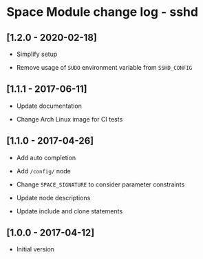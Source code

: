 # Space Module change log - sshd

## [1.2.0 - 2020-02-18]

* Simplify setup

- Remove usage of `SUDO` environment variable from `SSHD_CONFIG`


## [1.1.1 - 2017-06-11]

* Update documentation

* Change Arch Linux image for CI tests


## [1.1.0 - 2017-04-26]

+ Add auto completion

+ Add `/config/` node

* Change `SPACE_SIGNATURE` to consider parameter constraints

* Update node descriptions

* Update include and clone statements


## [1.0.0 - 2017-04-12]

+ Initial version

